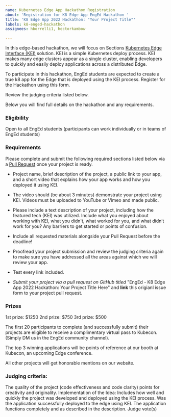 ```yaml
---
name: Kubernetes Edge App Hackathon Registration
about: 'Registration for K8 Edge App EngEd Hackathon '
title: 'K8 Edge App 2022 Hackathon: "Your Project Title"'
labels: k8-enged-hackathon
assignees: hborrelli1, hectorkambow

---
```


In this edge-based hackathon, we will focus on Sections [Kubernetes Edge Interface (KEI)](https://www.section.io/docs/explanations/kei/) solution. KEI is a simple Kubernetes deploy process. KEI makes many edge clusters appear as a single cluster, enabling developers to quickly and easily deploy applications across a distributed Edge.

To participate in this hackathon, EngEd students are expected to create a true k8 app for the Edge that is deployed using the KEI process. Register for the Hackathon using this form.

Review the judging criteria listed below.

Below you will find full details on the hackathon and any requirements.

### Eligibility
Open to all EngEd students (participants can work individually or in teams of EngEd students)

### Requirements
Please complete and submit the following required sections listed below via a [Pull Request](https://github.com/section-engineering-education/engineering-education/compare) once your project is ready. 

- Project name, brief description of the project, a public link to your app, and a short video that explains how your app works and how you deployed it using KEI. 

- The video should (be about 3 minutes) demonstrate your project using KEI. Videos must be uploaded to YouTube or Vimeo and made public.

- Please include a text description of your project, including how the featured tech (KEI) was utilized. Include what you enjoyed about working with KEI, what you didn't, what worked for you, and what didn’t work for you? Any barriers to get started or points of confusion.

- Include all requested materials alongside your Pull Request before the deadline!

- Proofread your project submission and review the judging criteria again to make sure you have addressed all the areas against which we will review your app.

- Test every link included.

- _Submit your project via a pull request on GitHub titled_ "EngEd - K8 Edge App 2022 Hackathon: Your Project Title Here" and **link** this origianl issue form to your project pull request.

### Prizes
1st prize: $1250
2nd prize: $750
3rd prize: $500

The first 20 participants to complete (and successfully submit) their projects are eligible to receive a complimentary virtual pass to Kubecon. (Simply DM us in the EngEd community channel).

The top 3 winning applications will be points of reference at our booth at Kubecon, an upcoming Edge conference.

All other projects will get honorable mentions on our website.

### Judging criteria: 
The quality of the project (code effectiveness and code clarity) points for creativity and originality.
Implementation of the Idea: Includes how well and quickly the project was developed and deployed using the KEI process.
Was the application successfully deployed to the edge using KEI.
The application functions completely and as described in the description.
Judge vote(s)
